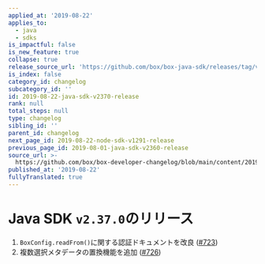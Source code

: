 ```yaml
---
applied_at: '2019-08-22'
applies_to:
  - java
  - sdks
is_impactful: false
is_new_feature: true
collapse: true
release_source_url: 'https://github.com/box/box-java-sdk/releases/tag/v2.37.0'
is_index: false
category_id: changelog
subcategory_id: ''
id: 2019-08-22-java-sdk-v2370-release
rank: null
total_steps: null
type: changelog
sibling_id: ''
parent_id: changelog
next_page_id: 2019-08-22-node-sdk-v1291-release
previous_page_id: 2019-08-01-java-sdk-v2360-release
source_url: >-
  https://github.com/box/box-developer-changelog/blob/main/content/2019/08-22-java-sdk-v2370-release.md
published_at: '2019-08-22'
fullyTranslated: true
---
```

# Java SDK `v2.37.0`のリリース

1. `BoxConfig.readFrom()`に関する認証ドキュメントを改良 ([#723](https://github.com/box/box-java-sdk/pull/723))
2. 複数選択メタデータの置換機能を追加 ([#726](https://github.com/box/box-java-sdk/pull/726))
